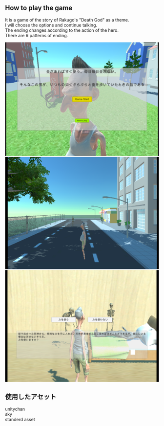 ## How to play the game  
It is a game of the story of Rakugo's "Death God" as a theme.  
I will choose the options and continue talking.  
The ending changes according to the action of the hero.  
There are 6 patterns of ending.  

![sample1](sample1.png)  
![sample2](sample2.png)
![sample2](sample3.png)

## 使用したアセット  
unitychan  
sky  
standerd asset  
